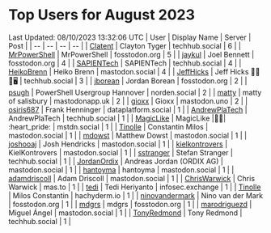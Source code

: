 # Top Users for August 2023
Last Updated: 08/10/2023 13:32:06 UTC
| User | Display Name | Server | Post |
| -- | -- | -- | -- |
| [Clatent](https://techhub.social/@Clatent) | Clayton Tyger | techhub.social | 6 |
| [MrPowerShell](https://fosstodon.org/@MrPowerShell) | MrPowerShell | fosstodon.org | 5 |
| [jaykul](https://fosstodon.org/@jaykul) | Joel Bennett | fosstodon.org | 4 |
| [SAPIENTech](https://techhub.social/@SAPIENTech) | SAPIENTech | techhub.social | 4 |
| [HeikoBrenn](https://mastodon.social/@HeikoBrenn) | Heiko Brenn | mastodon.social | 4 |
| [JeffHicks](https://techhub.social/@JeffHicks) | Jeff Hicks 🐶🎼🍷🖥️ | techhub.social | 3 |
| [jborean](https://fosstodon.org/@jborean) | Jordan Borean | fosstodon.org | 2 |
| [psugh](https://norden.social/@psugh) | PowerShell Usergroup Hannover | norden.social | 2 |
| [matty](https://mastodonapp.uk/@matty) | matty of salisbury | mastodonapp.uk | 2 |
| [gioxx](https://mastodon.uno/@gioxx) | Gioxx | mastodon.uno | 2 |
| [osiris687](https://dataplatform.social/@osiris687) | Frank Henninger | dataplatform.social | 1 |
| [AndrewPlaTech](https://techhub.social/@AndrewPlaTech) | AndrewPlaTech | techhub.social | 1 |
| [MagicLike](https://mstdn.social/@MagicLike) | MagicLike |💙💛| :heart_pride: | mstdn.social | 1 |
| [Tinolle](https://mastodon.social/@Tinolle) | Constantin Milos | mastodon.social | 1 |
| [mdowst](https://mastodon.social/@mdowst) | Matthew Dowst | mastodon.social | 1 |
| [joshooaj](https://mastodon.social/@joshooaj) | Josh Hendricks | mastodon.social | 1 |
| [kielkontrovers](https://mastodon.social/@kielkontrovers) | KielKontrovers | mastodon.social | 1 |
| [sstranger](https://techhub.social/@sstranger) | Stefan Stranger | techhub.social | 1 |
| [JordanOrdix](https://mastodon.social/@JordanOrdix) | Andreas Jordan (ORDIX AG) | mastodon.social | 1 |
| [hantoyma](https://mastodon.social/@hantoyma) | hantoyma | mastodon.social | 1 |
| [adamdriscoll](https://mastodon.social/@adamdriscoll) | Adam Driscoll | mastodon.social | 1 |
| [ChrisWarwick](https://mas.to/@ChrisWarwick) | Chris Warwick | mas.to | 1 |
| [tedi](https://infosec.exchange/@tedi) | Tedi Heriyanto | infosec.exchange | 1 |
| [Tinolle](https://hachyderm.io/@Tinolle) | Milos Constantin | hachyderm.io | 1 |
| [ninovandermark](https://fosstodon.org/@ninovandermark) | Nino van der Mark | fosstodon.org | 1 |
| [mdgrs](https://fosstodon.org/@mdgrs) | mdgrs | fosstodon.org | 1 |
| [marodriguezd](https://mastodon.social/@marodriguezd) | Miguel Ángel | mastodon.social | 1 |
| [TonyRedmond](https://techhub.social/@TonyRedmond) | Tony Redmond | techhub.social | 1 |
